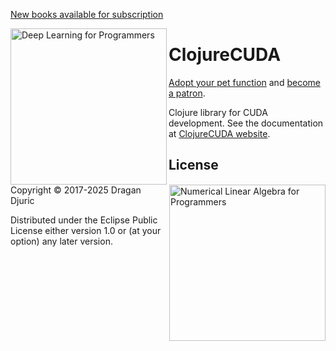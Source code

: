 [New books available for subscription](https://aiprobook.com)

<img src="http://aiprobook.com/img/dlfp-cover.png" alt="Deep Learning for Programmers" title="Deep Learning for Programmers" align="left" width="250"/>

<img src="http://aiprobook.com/img/lafp-cover.png" alt="Numerical Linear Algebra for Programmers" title="Numerical Linear Algebra for Programmers" align="right" width="250"/>

# ClojureCUDA

[Adopt your pet function](https://dragan.rocks/articles/18/Patreon-Announcement-Adopt-a-Function) and [become a patron](https://patreon.com/draganrocks).

Clojure library for CUDA development. See the documentation at [ClojureCUDA website](https://clojurecuda.uncomplicate.org).

## License

Copyright © 2017-2025 Dragan Djuric

Distributed under the Eclipse Public License either version 1.0 or (at your option) any later version.
